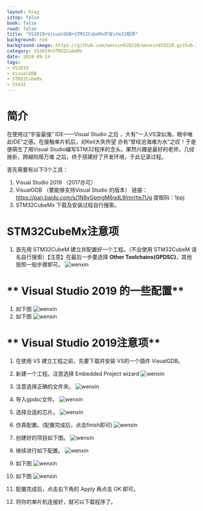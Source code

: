 ```yaml
---
layout: blog
istop: false
book: false              
road: false            
title: "VS2019+VisualGDB+STM32CubeMx开发stm32程序"
background: red
background-image: https://github.com/wenxin919220/wenxin919220.github.io/blob/master/_posts/%E6%8A%80%E6%9C%AF/2020/14/2020-09-14-VS2019+VisualGDB+STM32CubeMx%E5%BC%80%E5%8F%91stm32%E7%A8%8B%E5%BA%8F_00.png?raw=true
category: VS2019+STM32CubeMx
date: 2020-09-14
tags:
- VS2019
- VisualGDB
- STM32CubeMx
- Stm32
---
```



# **简介**
在使用过“宇宙最强” IDE——Visual Studio 之后 ，大有“一入VS深似海，眼中唯此IDE”之感。在接触单片机后，对Keil大失所望
亦有“曾经沧海难为水”之叹！于是便萌生了用Visual Studio编写STM32程序的念头。果然兴趣是最好的老师，几经挫折，跨越险阻万难
之后，终于搭建好了开发环境，于此记录过程。

首先需要有以下3个工具：
1. Visual Studio 2019 （2017亦可）
2. VisualGDB （要能够支持Visual Studio 的版本）
   链接：<https://pan.baidu.com/s/1N8vGpmgM6gdL9Imrrhe7Ug>  提取码：1ppj
3. STM32CubeMx
下载及安装过程自行搜索。



# **STM32CubeMx注意项**
1. 首先用 STM32CubeM 建立并配置好一个工程。（不会使用 STM32CubeM 请名自行搜索）【注意】在最后一步要选择 **Other Toolchains(GPDSC)**，其他按照一般步骤即可。
![wenxin][pictutr_01]



# ** Visual Studio 2019 的一些配置**
1. 如下图
![wenxin][pictutr_01_1]
2. 如下图
![wenxin][pictutr_01_2]



# ** Visual Studio 2019注意项**
1. 在使用 VS 建立工程之前，先要下载并安装 VS的一个插件 VisualGDB。

2. 新建一个工程。注意选择 Embedded Project wizard 
![wenxin][pictutr_02]

3. 注意选择正确的文件夹。
![wenxin][pictutr_03] 

4. 导入gpdsc文件。
![wenxin][pictutr_04]  

5. 选择合适的芯片。
![wenxin][pictutr_05]

6. 仿真配置。(配置完成后，点击finish即可)
![wenxin][pictutr_06]

7. 创建好的项目如下图。
![wenxin][pictutr_07]

8. 继续进行如下配置。
![wenxin][pictutr_08]

9. 如下图
![wenxin][pictutr_09]

10. 如下图
![wenxin][pictutr_10]

11. 配置完成后，点击右下角的 Apply 再点击 OK 即可。

12. 将你的单片机连接好，就可以下载程序了。



[pictutr_01]:https://github.com/wenxin919220/wenxin919220.github.io/blob/master/_posts/%E6%8A%80%E6%9C%AF/2020/14/2020-09-14-VS2019+VisualGDB+STM32CubeMx%E5%BC%80%E5%8F%91stm32%E7%A8%8B%E5%BA%8F_01.png?raw=true

[pictutr_02]:https://github.com/wenxin919220/wenxin919220.github.io/blob/master/_posts/%E6%8A%80%E6%9C%AF/2020/14/2020-09-14-VS2019+VisualGDB+STM32CubeMx%E5%BC%80%E5%8F%91stm32%E7%A8%8B%E5%BA%8F_02.png?raw=true

[pictutr_03]:https://github.com/wenxin919220/wenxin919220.github.io/blob/master/_posts/%E6%8A%80%E6%9C%AF/2020/14/2020-09-14-VS2019+VisualGDB+STM32CubeMx%E5%BC%80%E5%8F%91stm32%E7%A8%8B%E5%BA%8F_03.png?raw=true

[pictutr_04]:https://github.com/wenxin919220/wenxin919220.github.io/blob/master/_posts/%E6%8A%80%E6%9C%AF/2020/14/2020-09-14-VS2019+VisualGDB+STM32CubeMx%E5%BC%80%E5%8F%91stm32%E7%A8%8B%E5%BA%8F_04.png?raw=true

[pictutr_05]:https://github.com/wenxin919220/wenxin919220.github.io/blob/master/_posts/%E6%8A%80%E6%9C%AF/2020/14/2020-09-14-VS2019+VisualGDB+STM32CubeMx%E5%BC%80%E5%8F%91stm32%E7%A8%8B%E5%BA%8F_05.png?raw=true

[pictutr_06]:https://github.com/wenxin919220/wenxin919220.github.io/blob/master/_posts/%E6%8A%80%E6%9C%AF/2020/14/2020-09-14-VS2019+VisualGDB+STM32CubeMx%E5%BC%80%E5%8F%91stm32%E7%A8%8B%E5%BA%8F_06.png?raw=true

[pictutr_07]:https://github.com/wenxin919220/wenxin919220.github.io/blob/master/_posts/%E6%8A%80%E6%9C%AF/2020/14/2020-09-14-VS2019+VisualGDB+STM32CubeMx%E5%BC%80%E5%8F%91stm32%E7%A8%8B%E5%BA%8F_07.png?raw=true

[pictutr_08]:https://github.com/wenxin919220/wenxin919220.github.io/blob/master/_posts/%E6%8A%80%E6%9C%AF/2020/14/2020-09-14-VS2019+VisualGDB+STM32CubeMx%E5%BC%80%E5%8F%91stm32%E7%A8%8B%E5%BA%8F_08.png?raw=true

[pictutr_09]:https://github.com/wenxin919220/wenxin919220.github.io/blob/master/_posts/%E6%8A%80%E6%9C%AF/2020/14/2020-09-14-VS2019+VisualGDB+STM32CubeMx%E5%BC%80%E5%8F%91stm32%E7%A8%8B%E5%BA%8F_09.png?raw=true

[pictutr_10]:https://github.com/wenxin919220/wenxin919220.github.io/blob/master/_posts/%E6%8A%80%E6%9C%AF/2020/14/2020-09-14-VS2019+VisualGDB+STM32CubeMx%E5%BC%80%E5%8F%91stm32%E7%A8%8B%E5%BA%8F_10.png?raw=true

[pictutr_01_1]:https://github.com/wenxin919220/wenxin919220.github.io/blob/master/_posts/%E6%8A%80%E6%9C%AF/2020/14/2020-09-14-VS2019+VisualGDB+STM32CubeMx%E5%BC%80%E5%8F%91stm32%E7%A8%8B%E5%BA%8F_01_1.png?raw=true

[pictutr_01_2]:https://github.com/wenxin919220/wenxin919220.github.io/blob/master/_posts/%E6%8A%80%E6%9C%AF/2020/14/2020-09-14-VS2019+VisualGDB+STM32CubeMx%E5%BC%80%E5%8F%91stm32%E7%A8%8B%E5%BA%8F_01_2.png?raw=true










